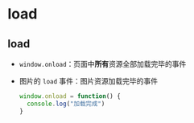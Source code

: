 # load

## load

- `window.onload`：页面中**所有**资源全部加载完毕的事件

- 图片的 `load` 事件：图片资源加载完毕的事件

    ```js
    window.onload = function() {
      console.log("加载完成")
    }
    ```
